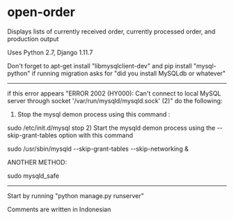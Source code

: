 # open-order
Displays lists of currently received order, currently processed order, and production output

Uses Python 2.7, Django 1.11.7

Don't forget to apt-get install "libmysqlclient-dev" and pip install "mysql-python" if running migration asks for "did you install MySQLdb or whatever"

----------------------------------------------------------------------------------------
if this error appears "ERROR 2002 (HY000): Can't connect to local MySQL server through socket '/var/run/mysqld/mysqld.sock' (2)"
do the following:
1) Stop the mysql demon process using this command :

sudo /etc/init.d/mysql stop
2) Start the mysqld demon process using the --skip-grant-tables option with this command

sudo /usr/sbin/mysqld --skip-grant-tables --skip-networking &

ANOTHER METHOD:

sudo mysqld_safe

-----------------------------------------------------------------------------------------

Start by running "python manage.py runserver"

Comments are written in Indonesian
